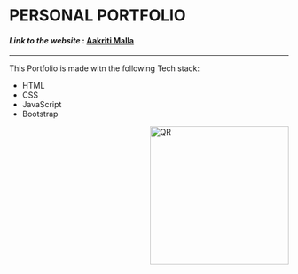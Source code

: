 # PERSONAL PORTFOLIO


#### *Link to the website* : [Aakriti Malla](https://aakriti-malla.github.io/Personal-Portfolio/)
<hr>
This Portfolio is made witn the following Tech stack:

- HTML
- CSS
- JavaScript
- Bootstrap


<img align="right" src="https://user-images.githubusercontent.com/90200664/166411571-9e0fce27-22e2-4015-9a4a-06ae1ff635e6.svg" alt="QR" width="250">



<!-- <img src="https://forthebadge.com/images/badges/built-with-love.svg" > -->
